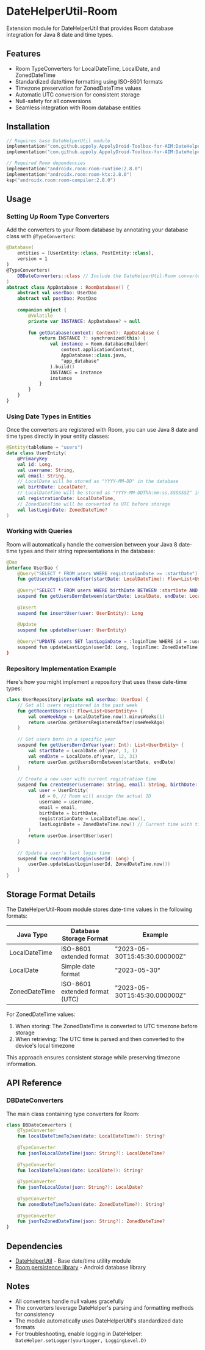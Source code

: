 # DateHelperUtil-Room

Extension module for DateHelperUtil that provides Room database integration for Java 8 date and time types.

## Features

- Room TypeConverters for LocalDateTime, LocalDate, and ZonedDateTime
- Standardized date/time formatting using ISO-8601 formats
- Timezone preservation for ZonedDateTime values
- Automatic UTC conversion for consistent storage
- Null-safety for all conversions
- Seamless integration with Room database entities

## Installation

```gradle.kts
// Requires base DateHelperUtil module
implementation("com.github.appoly.AppolyDroid-Toolbox-for-AIM:DateHelperUtil:1.0.30")
implementation("com.github.appoly.AppolyDroid-Toolbox-for-AIM:DateHelperUtil-Room:1.0.30")

// Required Room dependencies
implementation("androidx.room:room-runtime:2.8.0")
implementation("androidx.room:room-ktx:2.8.0")
ksp("androidx.room:room-compiler:2.8.0")
```

## Usage

### Setting Up Room Type Converters

Add the converters to your Room database by annotating your database class with `@TypeConverters`:

```kotlin
@Database(
    entities = [UserEntity::class, PostEntity::class],
    version = 1
)
@TypeConverters(
    DBDateConverters::class // Include the DateHelperUtil-Room converters
) 
abstract class AppDatabase : RoomDatabase() {
    abstract val userDao: UserDao
    abstract val postDao: PostDao
    
    companion object {
        @Volatile
        private var INSTANCE: AppDatabase? = null
        
        fun getDatabase(context: Context): AppDatabase {
            return INSTANCE ?: synchronized(this) {
                val instance = Room.databaseBuilder(
                    context.applicationContext,
                    AppDatabase::class.java,
                    "app_database"
                ).build()
                INSTANCE = instance
                instance
            }
        }
    }
}
```

### Using Date Types in Entities

Once the converters are registered with Room, you can use Java 8 date and time types directly in your entity classes:

```kotlin
@Entity(tableName = "users")
data class UserEntity(
    @PrimaryKey
    val id: Long,
    val username: String,
    val email: String,
    // LocalDate will be stored as "YYYY-MM-DD" in the database
    val birthDate: LocalDate?,
    // LocalDateTime will be stored as "YYYY-MM-DDThh:mm:ss.SSSSSSZ" in the database
    val registrationDate: LocalDateTime,
    // ZonedDateTime will be converted to UTC before storage
    val lastLoginDate: ZonedDateTime?
)
```

### Working with Queries

Room will automatically handle the conversion between your Java 8 date-time types and their string representations in the database:

```kotlin
@Dao
interface UserDao {
    @Query("SELECT * FROM users WHERE registrationDate >= :startDate")
    fun getUsersRegisteredAfter(startDate: LocalDateTime): Flow<List<UserEntity>>
    
    @Query("SELECT * FROM users WHERE birthDate BETWEEN :startDate AND :endDate")
    suspend fun getUsersBornBetween(startDate: LocalDate, endDate: LocalDate): List<UserEntity>
    
    @Insert
    suspend fun insertUser(user: UserEntity): Long
    
    @Update
    suspend fun updateUser(user: UserEntity)
    
    @Query("UPDATE users SET lastLoginDate = :loginTime WHERE id = :userId")
    suspend fun updateLastLogin(userId: Long, loginTime: ZonedDateTime)
}
```

### Repository Implementation Example

Here's how you might implement a repository that uses these date-time types:

```kotlin
class UserRepository(private val userDao: UserDao) {
    // Get all users registered in the past week
    fun getRecentUsers(): Flow<List<UserEntity>> {
        val oneWeekAgo = LocalDateTime.now().minusWeeks(1)
        return userDao.getUsersRegisteredAfter(oneWeekAgo)
    }
    
    // Get users born in a specific year
    suspend fun getUsersBornInYear(year: Int): List<UserEntity> {
        val startDate = LocalDate.of(year, 1, 1)
        val endDate = LocalDate.of(year, 12, 31)
        return userDao.getUsersBornBetween(startDate, endDate)
    }
    
    // Create a new user with current registration time
    suspend fun createUser(username: String, email: String, birthDate: LocalDate?): Long {
        val user = UserEntity(
            id = 0, // Room will assign the actual ID
            username = username,
            email = email,
            birthDate = birthDate,
            registrationDate = LocalDateTime.now(),
            lastLoginDate = ZonedDateTime.now() // Current time with timezone info
        )
        return userDao.insertUser(user)
    }
    
    // Update a user's last login time
    suspend fun recordUserLogin(userId: Long) {
        userDao.updateLastLogin(userId, ZonedDateTime.now())
    }
}
```

## Storage Format Details

The DateHelperUtil-Room module stores date-time values in the following formats:

| Java Type | Database Storage Format | Example |
|-----------|-------------------------|---------|
| LocalDateTime | ISO-8601 extended format | "2023-05-30T15:45:30.000000Z" |
| LocalDate | Simple date format | "2023-05-30" |
| ZonedDateTime | ISO-8601 extended format (UTC) | "2023-05-30T15:45:30.000000Z" |

For ZonedDateTime values:
1. When storing: The ZonedDateTime is converted to UTC timezone before storage
2. When retrieving: The UTC time is parsed and then converted to the device's local timezone

This approach ensures consistent storage while preserving timezone information.

## API Reference

### DBDateConverters

The main class containing type converters for Room:

```kotlin
class DBDateConverters {
    @TypeConverter
    fun localDateTimeToJson(date: LocalDateTime?): String?
    
    @TypeConverter
    fun jsonToLocalDateTime(json: String?): LocalDateTime?
    
    @TypeConverter
    fun localDateToJson(date: LocalDate?): String?
    
    @TypeConverter
    fun jsonToLocalDate(json: String?): LocalDate?
    
    @TypeConverter
    fun zonedDateTimeToJson(date: ZonedDateTime?): String?
    
    @TypeConverter
    fun jsonToZonedDateTime(json: String?): ZonedDateTime?
}
```

## Dependencies

- [DateHelperUtil](../DateHelperUtil/README.md) - Base date/time utility module
- [Room persistence library](https://developer.android.com/jetpack/androidx/releases/room) - Android database library

## Notes

- All converters handle null values gracefully
- The converters leverage DateHelper's parsing and formatting methods for consistency
- The module automatically uses DateHelperUtil's standardized date formats
- For troubleshooting, enable logging in DateHelper: `DateHelper.setLogger(yourLogger, LoggingLevel.D)`
